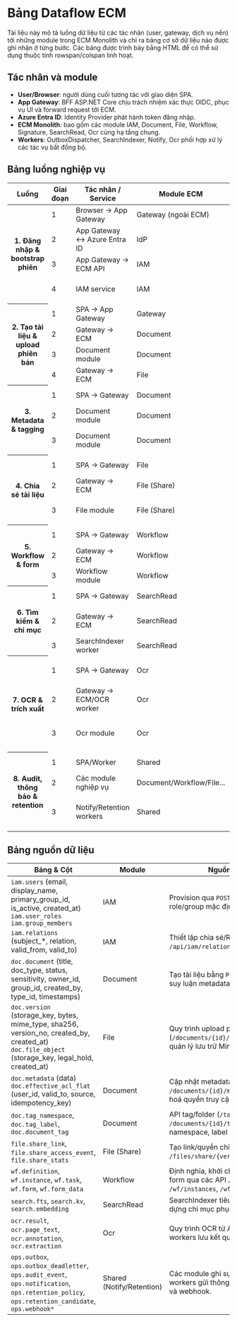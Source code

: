 # Bảng Dataflow ECM

Tài liệu này mô tả luồng dữ liệu từ các tác nhân (user, gateway, dịch vụ nền) tới những module trong ECM Monolith và chỉ ra bảng cơ sở dữ liệu nào được ghi nhận ở từng bước. Các bảng được trình bày bằng HTML để có thể sử dụng thuộc tính rowspan/colspan linh hoạt.

## Tác nhân và module
- **User/Browser**: người dùng cuối tương tác với giao diện SPA.
- **App Gateway**: BFF ASP.NET Core chịu trách nhiệm xác thực OIDC, phục vụ UI và forward request tới ECM.
- **Azure Entra ID**: Identity Provider phát hành token đăng nhập.
- **ECM Monolith**: bao gồm các module IAM, Document, File, Workflow, Signature, SearchRead, Ocr cùng hạ tầng chung.
- **Workers**: OutboxDispatcher, SearchIndexer, Notify, Ocr phối hợp xử lý các tác vụ bất đồng bộ.

## Bảng luồng nghiệp vụ
<table>
  <thead>
    <tr>
      <th>Luồng</th>
      <th>Giai đoạn</th>
      <th>Tác nhân / Service</th>
      <th>Module ECM</th>
      <th>Hành động &amp; Dữ liệu</th>
      <th>Sản phẩm dữ liệu</th>
    </tr>
  </thead>
  <tbody>
    <tr>
      <th rowspan="4">1. Đăng nhập &amp; bootstrap phiên</th>
      <td>1</td>
      <td>Browser → App Gateway</td>
      <td>Gateway (ngoài ECM)</td>
      <td>Người dùng mở <code>/signin-azure</code>; Gateway phục vụ SPA và khởi tạo OIDC.</td>
      <td>Redirect sang Azure, chưa ghi DB.</td>
    </tr>
    <tr>
      <td>2</td>
      <td>App Gateway ↔ Azure Entra ID</td>
      <td>IdP</td>
      <td>Azure xác thực, trả token chứa email/tên, chuyển hướng lại Gateway.</td>
      <td>Cookie đăng nhập và token OIDC.</td>
    </tr>
    <tr>
      <td>3</td>
      <td>App Gateway → ECM API</td>
      <td>IAM</td>
      <td>Gateway gọi <code>GET /api/iam/profile</code> để lấy hồ sơ dựa trên email token.</td>
      <td>Đọc <code>iam.users</code>.</td>
    </tr>
    <tr>
      <td>4</td>
      <td>IAM service</td>
      <td>IAM</td>
      <td>Provision/cập nhật tài khoản qua <code>POST /api/iam/users</code>, gán group &amp; role.</td>
      <td>Ghi <code>iam.users</code>, <code>iam.group_members</code>, <code>iam.user_roles</code>.</td>
    </tr>
    <tr>
      <th rowspan="4">2. Tạo tài liệu &amp; upload phiên bản</th>
      <td>1</td>
      <td>SPA → App Gateway</td>
      <td>Gateway</td>
      <td>Gửi <code>POST /documents</code> với metadata cơ bản/file khởi tạo.</td>
      <td>Request nội bộ tới ECM.</td>
    </tr>
    <tr>
      <td>2</td>
      <td>Gateway → ECM</td>
      <td>Document</td>
      <td>Document module tạo bản ghi tài liệu, suy luận metadata mặc định.</td>
      <td>Ghi <code>doc.document</code>.</td>
    </tr>
    <tr>
      <td>3</td>
      <td>Document module</td>
      <td>Document</td>
      <td>Lưu metadata JSON tùy biến.</td>
      <td>Ghi <code>doc.metadata</code>.</td>
    </tr>
    <tr>
      <td>4</td>
      <td>Gateway → ECM</td>
      <td>File</td>
      <td>Khởi tạo &amp; hoàn tất upload phiên bản qua <code>/documents/{id}/versions:init|complete</code>.</td>
      <td>Ghi <code>doc.version</code>, <code>doc.file_object</code>.</td>
    </tr>
    <tr>
      <th rowspan="3">3. Metadata &amp; tagging</th>
      <td>1</td>
      <td>SPA → Gateway</td>
      <td>Document</td>
      <td>Gọi <code>PUT /documents/{id}/metadata</code> cập nhật metadata key-value.</td>
      <td>Request nội bộ.</td>
    </tr>
    <tr>
      <td>2</td>
      <td>Document module</td>
      <td>Document</td>
      <td>Áp dụng metadata mới, cập nhật lịch sử.</td>
      <td>Ghi <code>doc.metadata</code>.</td>
    </tr>
    <tr>
      <td>3</td>
      <td>Document module</td>
      <td>Document</td>
      <td>Quản lý tag/folder qua các API tag.</td>
      <td>Ghi <code>doc.tag_namespace</code>, <code>doc.tag_label</code>, <code>doc.document_tag</code>.</td>
    </tr>
    <tr>
      <th rowspan="3">4. Chia sẻ tài liệu</th>
      <td>1</td>
      <td>SPA → Gateway</td>
      <td>File</td>
      <td>Tạo link chia sẻ hoặc quan hệ bằng <code>POST /files/share/{versionId}</code>, <code>/links</code>.</td>
      <td>Request nội bộ.</td>
    </tr>
    <tr>
      <td>2</td>
      <td>Gateway → ECM</td>
      <td>File (Share)</td>
      <td>File module áp chính sách link (hạn dùng, mật khẩu, quyền).</td>
      <td>Ghi bản ghi share.</td>
    </tr>
    <tr>
      <td>3</td>
      <td>File module</td>
      <td>File (Share)</td>
      <td>Lưu link, sự kiện truy cập và thống kê.</td>
      <td><code>file.share_link</code>, <code>file.share_access_event</code>, <code>file.share_stats</code>.</td>
    </tr>
    <tr>
      <th rowspan="3">5. Workflow &amp; form</th>
      <td>1</td>
      <td>SPA → Gateway</td>
      <td>Workflow</td>
      <td>Khởi chạy workflow <code>POST /wf/instances</code>, thao tác nhiệm vụ qua <code>/wf/tasks</code>.</td>
      <td>Request nội bộ.</td>
    </tr>
    <tr>
      <td>2</td>
      <td>Gateway → ECM</td>
      <td>Workflow</td>
      <td>Workflow module tạo instance, phân nhiệm vụ, render form.</td>
      <td>Ghi <code>wf.instance</code>, <code>wf.task</code>, <code>wf.form</code>.</td>
    </tr>
    <tr>
      <td>3</td>
      <td>Workflow module</td>
      <td>Workflow</td>
      <td>Lưu dữ liệu form gắn tài liệu/instance.</td>
      <td>Ghi <code>wf.form_data</code>.</td>
    </tr>
    <tr>
      <th rowspan="3">6. Tìm kiếm &amp; chỉ mục</th>
      <td>1</td>
      <td>SPA → Gateway</td>
      <td>SearchRead</td>
      <td>Gọi <code>GET /search</code>, <code>/search/suggest</code>, <code>/search/facets</code>.</td>
      <td>Query nội bộ.</td>
    </tr>
    <tr>
      <td>2</td>
      <td>Gateway → ECM</td>
      <td>SearchRead</td>
      <td>SearchRead module đọc chỉ mục văn bản, KV, vector.</td>
      <td>Sử dụng <code>search.fts</code>, <code>search.kv</code>, <code>search.embedding</code>.</td>
    </tr>
    <tr>
      <td>3</td>
      <td>SearchIndexer worker</td>
      <td>SearchRead</td>
      <td>Tiêu thụ Outbox để đồng bộ chỉ mục.</td>
      <td>Đọc <code>ops.outbox</code>, ghi schema <code>search</code>.</td>
    </tr>
    <tr>
      <th rowspan="3">7. OCR &amp; trích xuất</th>
      <td>1</td>
      <td>SPA → Gateway</td>
      <td>Ocr</td>
      <td>Yêu cầu xử lý OCR bằng <code>POST /ocr/process</code>, tra cứu kết quả và annotation.</td>
      <td>Request tới ECM/OCR service.</td>
    </tr>
    <tr>
      <td>2</td>
      <td>Gateway → ECM/OCR worker</td>
      <td>Ocr</td>
      <td>Ocr module và worker kích hoạt engine Python, phát sự kiện.</td>
      <td>Sự kiện vào hàng đợi/Outbox.</td>
    </tr>
    <tr>
      <td>3</td>
      <td>Ocr module</td>
      <td>Ocr</td>
      <td>Lưu kết quả trang, annotation, dữ liệu trích xuất.</td>
      <td><code>ocr.result</code>, <code>ocr.page_text</code>, <code>ocr.annotation</code>, <code>ocr.extraction</code>.</td>
    </tr>
    <tr>
      <th rowspan="3">8. Audit, thông báo &amp; retention</th>
      <td>1</td>
      <td>SPA/Worker</td>
      <td>Shared</td>
      <td>Tra cứu audit, retention qua <code>GET /audit</code>, <code>/retention/policies</code>.</td>
      <td>Request nội bộ.</td>
    </tr>
    <tr>
      <td>2</td>
      <td>Các module nghiệp vụ</td>
      <td>Document/Workflow/File...</td>
      <td>Phát sự kiện domain vào Outbox, ghi audit.</td>
      <td>Ghi <code>ops.outbox</code>, <code>ops.audit_event</code>.</td>
    </tr>
    <tr>
      <td>3</td>
      <td>Notify/Retention workers</td>
      <td>Shared</td>
      <td>Gửi thông báo, đánh dấu ứng viên retention, webhooks.</td>
      <td>Ghi <code>ops.notification</code>, <code>ops.retention_policy</code>, <code>ops.retention_candidate</code>, <code>ops.webhook*</code>.</td>
    </tr>
  </tbody>
</table>

## Bảng nguồn dữ liệu
<table>
  <thead>
    <tr>
      <th>Bảng &amp; Cột</th>
      <th>Module</th>
      <th>Nguồn sinh dữ liệu</th>
    </tr>
  </thead>
  <tbody>
    <tr>
      <td><code>iam.users</code> (email, display_name, primary_group_id, is_active, created_at)<br><code>iam.user_roles</code><br><code>iam.group_members</code></td>
      <td>IAM</td>
      <td>Provision qua <code>POST /api/iam/users</code>, gán role/group mặc định.</td>
    </tr>
    <tr>
      <td><code>iam.relations</code> (subject_*, relation, valid_from, valid_to)</td>
      <td>IAM</td>
      <td>Thiết lập chia sẻ/ReBAC bằng <code>POST /api/iam/relations</code>.</td>
    </tr>
    <tr>
      <td><code>doc.document</code> (title, doc_type, status, sensitivity, owner_id, group_id, created_by, type_id, timestamps)</td>
      <td>Document</td>
      <td>Tạo tài liệu bằng <code>POST /documents</code>; module suy luận metadata mặc định.</td>
    </tr>
    <tr>
      <td><code>doc.version</code> (storage_key, bytes, mime_type, sha256, version_no, created_by, created_at)<br><code>doc.file_object</code> (storage_key, legal_hold, created_at)</td>
      <td>File</td>
      <td>Quy trình upload phiên bản (<code>/documents/{id}/versions:init|complete</code>) quản lý lưu trữ MinIO/S3.</td>
    </tr>
    <tr>
      <td><code>doc.metadata</code> (data)<br><code>doc.effective_acl_flat</code> (user_id, valid_to, source, idempotency_key)</td>
      <td>Document</td>
      <td>Cập nhật metadata qua <code>PUT /documents/{id}/metadata</code>; worker ACL vật hoá quyền truy cập.</td>
    </tr>
    <tr>
      <td><code>doc.tag_namespace</code>, <code>doc.tag_label</code>, <code>doc.document_tag</code></td>
      <td>Document</td>
      <td>API tag/folder (<code>/tags/*</code>, <code>/documents/{id}/tags</code>) ghi nhận namespace, label và gán tag.</td>
    </tr>
    <tr>
      <td><code>file.share_link</code>, <code>file.share_access_event</code>, <code>file.share_stats</code></td>
      <td>File (Share)</td>
      <td>Tạo link/quyền chia sẻ qua <code>POST /links</code>, <code>/files/share/{versionId}</code> và log truy cập.</td>
    </tr>
    <tr>
      <td><code>wf.definition</code>, <code>wf.instance</code>, <code>wf.task</code>, <code>wf.form</code>, <code>wf.form_data</code></td>
      <td>Workflow</td>
      <td>Định nghĩa, khởi chạy workflow và lưu form qua các API <code>/wf/definitions</code>, <code>/wf/instances</code>, <code>/wf/tasks</code>, <code>/forms*</code>.</td>
    </tr>
    <tr>
      <td><code>search.fts</code>, <code>search.kv</code>, <code>search.embedding</code></td>
      <td>SearchRead</td>
      <td>SearchIndexer tiêu thụ Outbox để xây dựng chỉ mục phục vụ <code>/search</code>.</td>
    </tr>
    <tr>
      <td><code>ocr.result</code>, <code>ocr.page_text</code>, <code>ocr.annotation</code>, <code>ocr.extraction</code></td>
      <td>Ocr</td>
      <td>Quy trình OCR từ API <code>/ocr/process</code> và workers lưu kết quả.</td>
    </tr>
    <tr>
      <td><code>ops.outbox</code>, <code>ops.outbox_deadletter</code>, <code>ops.audit_event</code>, <code>ops.notification</code>, <code>ops.retention_policy</code>, <code>ops.retention_candidate</code>, <code>ops.webhook*</code></td>
      <td>Shared (Notify/Retention)</td>
      <td>Các module ghi sự kiện vào Outbox, audit; workers gửi thông báo, quản lý retention và webhook.</td>
    </tr>
  </tbody>
</table>
